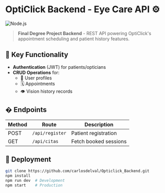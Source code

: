 # OptiClick Backend - Eye Care API ⚙️  

![Node.js](https://img.shields.io/badge/Node.js-339933?style=for-the-badge&logo=nodedotjs&logoColor=white)

> **Final Degree Project Backend** - REST API powering OptiClick's appointment scheduling and patient history features.  

## 🔧 Key Functionality  
- **Authentication** (JWT) for patients/opticians  
- **CRUD Operations** for:  
  - 👥 User profiles  
  - 🗓️ Appointments  
  - 👁️ Vision history records

## � Endpoints  
| Method | Route                | Description              |  
|--------|----------------------|--------------------------|  
| POST   | `/api/register` | Patient registration     |  
| GET    | `/api/citas`  | Fetch booked sessions    |  

## 🚀 Deployment  
```bash
git clone https://github.com/carlosdelval/Opticlick_Backend.git
npm install
npm run dev  # Development
npm start    # Production
